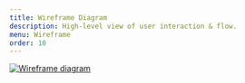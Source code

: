 ```yaml
---
title: Wireframe Diagram
description: High-level view of user interaction & flow.
menu: Wireframe
order: 10
---
```


[![Wireframe diagram](images/wireframe.svg)](pdf/wireframe.pdf)